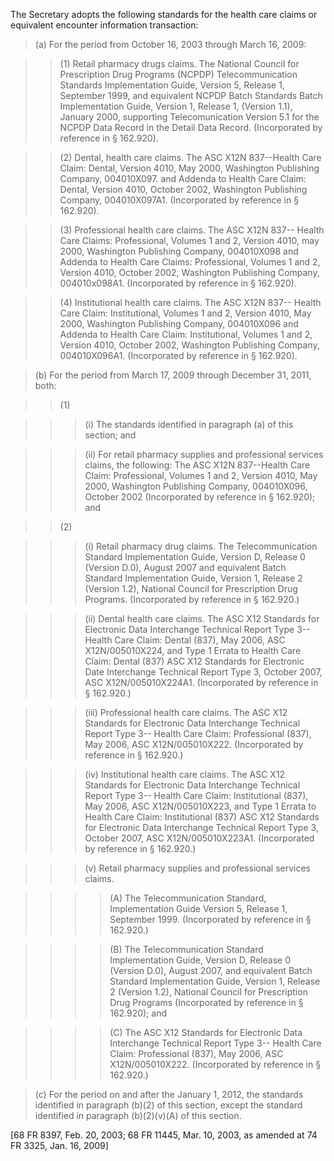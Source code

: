 The Secretary adopts the following standards for the health care claims or equivalent encounter information transaction:

> (a) For the period from October 16, 2003 through March 16, 2009:

> > (1) Retail pharmacy drugs claims. The National Council for Prescription Drug Programs (NCPDP) Telecommunication Standards Implementation Guide, Version 5, Release 1, September 1999, and equivalent NCPDP Batch Standards Batch Implementation Guide, Version 1, Release 1, (Version 1.1), January 2000, supporting Telecomunication Version 5.1 for the NCPDP Data Record in the Detail Data Record. (Incorporated by reference in § 162.920).

> > (2) Dental, health care claims. The ASC X12N 837--Health Care Claim: Dental, Version 4010, May 2000, Washington Publishing Company, 004010X097. and Addenda to Health Care Claim: Dental, Version 4010, October 2002, Washington Publishing Company, 004010X097A1. (Incorporated by reference in § 162.920).

> > (3) Professional health care claims. The ASC X12N 837-- Health Care Claims: Professional, Volumes 1 and 2, Version 4010, may 2000, Washington Publishing Company, 004010X098 and Addenda to Health Care Claims: Professional, Volumes 1 and 2, Version 4010, October 2002, Washington Publishing Company, 004010x098A1. (Incorporated by reference in § 162.920).

> > (4) Institutional health care claims. The ASC X12N 837-- Health Care Claim: Institutional, Volumes 1 and 2, Version 4010, May 2000, Washington Publishing Company, 004010X096 and Addenda to Health Care Claim: Institutional, Volumes 1 and 2, Version 4010, October 2002, Washington Publishing Company, 004010X096A1. (Incorporated by reference in § 162.920).

> (b) For the period from March 17, 2009 through December 31, 2011, both:
 
> > (1)

> > > (i) The standards identified in paragraph (a) of this section; and

> > > (ii) For retail pharmacy supplies and professional services claims, the following: The ASC X12N 837--Health Care Claim: Professional, Volumes 1 and 2, Version 4010, May 2000, Washington Publishing Company, 004010X096, October 2002 (Incorporated by reference in § 162.920); and

> > (2)

> > > (i) Retail pharmacy drug claims. The Telecommunication Standard Implementation Guide, Version D, Release 0 (Version D.0), August 2007 and equivalent Batch Standard Implementation Guide, Version 1, Release 2 (Version 1.2), National Council for Prescription Drug Programs. (Incorporated by reference in § 162.920.)

> > > (ii) Dental health care claims. The ASC X12 Standards for Electronic Data Interchange Technical Report Type 3-- Health Care Claim: Dental (837), May 2006, ASC X12N/005010X224, and Type 1 Errata to Health Care Claim: Dental (837) ASC X12 Standards for Electronic Date Interchange Technical Report Type 3, October 2007, ASC X12N/005010X224A1. (Incorporated by reference in § 162.920.)

> > > (iii) Professional health care claims. The ASC X12 Standards for Electronic Data Interchange Technical Report Type 3-- Health Care Claim: Professional (837), May 2006, ASC X12N/005010X222. (Incorporated by reference in § 162.920.)

> > > (iv) Institutional health care claims. The ASC X12 Standards for Electronic Data Interchange Technical Report Type 3-- Health Care Claim: Institutional (837), May 2006, ASC X12N/005010X223, and Type 1 Errata to Health Care Claim: Institutional (837) ASC X12 Standards for Electronic Data Interchange Technical Report Type 3, October 2007, ASC X12N/005010X223A1. (Incorporated by reference in § 162.920.)

> > > (v) Retail pharmacy supplies and professional services claims. 

> > > > (A) The Telecommunication Standard, Implementation Guide Version 5, Release 1, September 1999. (Incorporated by reference in § 162.920.)

> > > > (B) The Telecommunication Standard Implementation Guide, Version D, Release 0 (Version D.0), August 2007, and equivalent Batch Standard Implementation Guide, Version 1, Release 2 (Version 1.2), National Council for Prescription Drug Programs (Incorporated by reference in § 162.920); and

> > > > &#40;C) The ASC X12 Standards for Electronic Data Interchange Technical Report Type 3-- Health Care Claim: Professional (837), May 2006, ASC X12N/005010X222. (Incorporated by reference in § 162.920.)

> &#40;c) For the period on and after the January 1, 2012, the standards identified in paragraph (b)(2) of this section, except the standard identified in paragraph (b)(2)(v)(A) of this section.

[68 FR 8397, Feb. 20, 2003; 68 FR 11445, Mar. 10, 2003, as amended at 74 FR 3325, Jan. 16, 2009]
